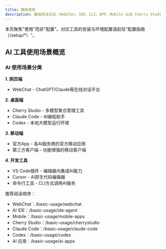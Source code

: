 ```yaml
---
title: 基础使用
description: 基础用法总览：WebChat、IDE、CLI、APP、Mobile 以及 Cherry Studio、Claude Code、Codex 的使用向导航与导读。
---
```


本页聚焦"使用"而非"配置"。对应工具的安装与环境配置请前往"配置指南（/setup/\*）"。

## AI 工具使用场景概览

### AI 使用场景分类

**1. 网页端**

- WebChat - ChatGPT/Claude等在线对话平台

**2. 桌面端**

- Cherry Studio - 多模型聚合管理工具
- Claude Code - AI编程助手
- Codex - 本地大模型运行环境

**3. 移动端**

- 官方App - 各AI服务商的官方移动应用
- 第三方客户端 - 功能增强的移动客户端

**4. 开发工具**

- VS Code插件 - 编辑器内集成AI能力
- Cursor - AI原生代码编辑器
- 命令行工具 - CLI方式调用AI服务

推荐阅读顺序：

- WebChat：/basic-usage/webchat
- AI IDE：/basic-usage/ide-agent
- Mobile：/basic-usage/mobile-apps
- Cherry Studio：/basic-usage/cherrystudio
- Claude Code：/basic-usage/claude-code
- Codex：/basic-usage/codex
- AI 应用：/basic-usage/ai-apps
